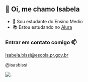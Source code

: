 ## 👋 Oi, me chamo Isabela

- 🍒 Sou estudante do Ensino Medio
- 📚 Estou estudando no [Alura](www.alura.com.br)


 ### Entrar em contato comigo 📫
 Isabela.bissi@escola.pr.gov.br

 @isasbissi


![.](https://media1.tenor.com/m/hbLpH9PhIQcAAAAC/lana-lana-del-rey.gif)
